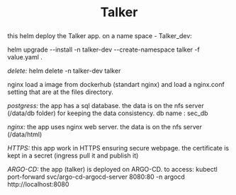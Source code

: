 # <p align="center">**Talker**</p>


this helm deploy the Talker app.
on a name space - Talker_dev:

 helm upgrade --install -n talker-dev --create-namespace talker -f value.yaml .
 
*delete:*
   helm delete -n talker-dev talker

   nginx load a image from dockerhub (standart nginx) and load a nginx.conf setting that are at the files directory.

*postgress:*
    the app has a sql database. the data is on the nfs server (/data/db folder) for keeping the data consistency.
    db name : sec_db

*nginx:*
    the app  uses nginx web server. the data is on the nfs server (/data/html)

*HTTPS:*
   this app work in HTTPS ensuring secure webpage. the certificate is kept in a secret (ingress pull it and publish it)

*ARGO-CD:*
   the app (talker) is deployed on ARGO-CD.
   to access:
   kubectl port-forward svc/argo-cd-argocd-server 8080:80 -n argocd
   http://localhost:8080

